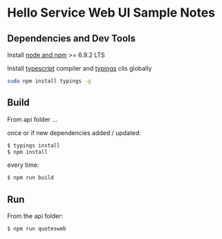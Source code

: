 # Hello Service Web UI Sample Notes

## Dependencies and Dev Tools

Install [node and npm](https://nodejs.org) >= 6.9.2 LTS

Install [typescript](https://www.typescriptlang.org/) compiler and [typings](https://www.npmjs.com/package/typings#) clis globally

```bash
sudo npm install typings -g
```

## Build

From api folder ...

once or if new dependencies added / updated:

```bash
$ typings install
$ npm install
```

every time:

```bash
$ npm run build
```

## Run

From the api folder:

```bash
$ npm run quotesweb
```
